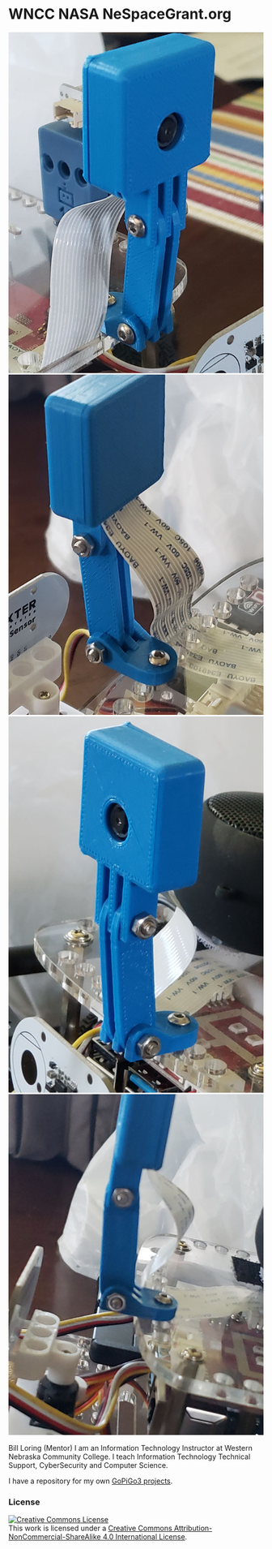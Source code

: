 # WNCC NASA NeSpaceGrant.org

![Back](./front.jpg)
![Back](./back.jpg)
![Back](./side.jpg)
![Back](./bottom.jpg)

Bill Loring (Mentor) I am an Information Technology Instructor at Western Nebraska Community College. I teach Information Technology Technical Support, CyberSecurity and Computer Science.

I have a repository for my own [GoPiGo3 projects](https://github.com/itinstructor/GoPiGo3).

### License

<a rel="license" href="http://creativecommons.org/licenses/by-nc-sa/4.0/"><img alt="Creative Commons License" style="border-width:0" src="https://i.creativecommons.org/l/by-nc-sa/4.0/88x31.png" /></a><br />This work is licensed under a <a rel="license" href="http://creativecommons.org/licenses/by-nc-sa/4.0/">Creative Commons Attribution-NonCommercial-ShareAlike 4.0 International License</a>.
